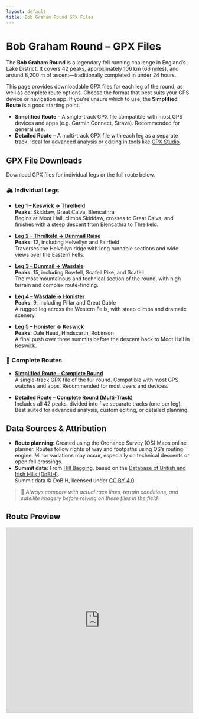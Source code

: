 ```yaml
---
layout: default
title: Bob Graham Round GPX Files
---
```


# Bob Graham Round – GPX Files

The **Bob Graham Round** is a legendary fell running challenge in England’s Lake District. It covers 42 peaks, approximately 106 km (66 miles), and around 8,200 m of ascent—traditionally completed in under 24 hours.

This page provides downloadable GPX files for each leg of the round, as well as complete route options. Choose the format that best suits your GPS device or navigation app. If you're unsure which to use, the **Simplified Route** is a good starting point.

- **Simplified Route** – A single-track GPX file compatible with most GPS devices and apps (e.g. Garmin Connect, Strava). Recommended for general use.
- **Detailed Route** – A multi-track GPX file with each leg as a separate track. Ideal for advanced analysis or editing in tools like [GPX Studio](https://gpx.studio).

## GPX File Downloads

Download GPX files for individual legs or the full route below.

### 🏔 Individual Legs

- [**Leg 1 – Keswick → Threlkeld**](bob-graham-round/generated/bob-graham-round-leg-1.gpx)  
  **Peaks**: Skiddaw, Great Calva, Blencathra  
  Begins at Moot Hall, climbs Skiddaw, crosses to Great Calva, and finishes with a steep descent from Blencathra to Threlkeld.

- [**Leg 2 – Threlkeld → Dunmail Raise**](bob-graham-round/generated/bob-graham-round-leg-2.gpx)  
  **Peaks**: 12, including Helvellyn and Fairfield  
  Traverses the Helvellyn ridge with long runnable sections and wide views over the Eastern Fells.

- [**Leg 3 – Dunmail → Wasdale**](bob-graham-round/generated/bob-graham-round-leg-3.gpx)  
  **Peaks**: 15, including Bowfell, Scafell Pike, and Scafell  
  The most mountainous and technical section of the round, with high terrain and complex route-finding.

- [**Leg 4 – Wasdale → Honister**](bob-graham-round/generated/bob-graham-round-leg-4.gpx)  
  **Peaks**: 9, including Pillar and Great Gable  
  A rugged leg across the Western Fells, with steep climbs and dramatic scenery.

- [**Leg 5 – Honister → Keswick**](bob-graham-round/generated/bob-graham-round-leg-5.gpx)  
  **Peaks**: Dale Head, Hindscarth, Robinson  
  A final push over three summits before the descent back to Moot Hall in Keswick.

### 🔁 Complete Routes

- [**Simplified Route – Complete Round**](bob-graham-round/generated/bob-graham-round-simplified.gpx)  
  A single-track GPX file of the full round. Compatible with most GPS watches and apps. Recommended for most users and devices.

- [**Detailed Route – Complete Round (Multi-Track)**](bob-graham-round/generated/bob-graham-round.gpx)  
  Includes all 42 peaks, divided into five separate tracks (one per leg). Best suited for advanced analysis, custom editing, or detailed planning.

## Data Sources & Attribution

- **Route planning**: Created using the Ordnance Survey (OS) Maps online planner. Routes follow rights of way and footpaths using OS’s routing engine. Minor variations may occur, especially on technical descents or open fell crossings.
- **Summit data**: From [Hill Bagging](https://www.hill-bagging.co.uk), based on the [Database of British and Irish Hills (DoBIH)](https://www.hills-database.co.uk/).  
  Summit data © DoBIH, licensed under [CC BY 4.0](https://creativecommons.org/licenses/by/4.0/).

> 🧭 *Always compare with actual race lines, terrain conditions, and satellite imagery before relying on these files in the field.*

## Route Preview

<iframe 
  src="https://gpx.studio/embed.html?data=https://thomasturrell.github.io/running-routes/bob-graham-round/generated/bob-graham-round.gpx" 
  width="100%" 
  height="500" 
  style="border: 1px solid #ccc;" 
  title="Bob Graham Round GPX Preview">
</iframe>
